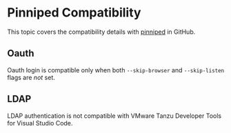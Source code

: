 # Pinniped Compatibility 

This topic covers the compatibility details with [pinniped](https://github.com/vmware-tanzu/pinniped) in GitHub.

## <a id="oauth"></a> Oauth

Oauth login is compatible only when both `--skip-browser` and `--skip-listen` flags are _not_ set.

## <a id="ldap"></a> LDAP

LDAP authentication is not compatible with VMware Tanzu Developer Tools for Visual Studio Code.

